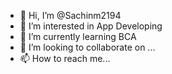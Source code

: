 - 👋 Hi, I’m @Sachinm2194
- 👀 I’m interested in App Developing
- 🌱 I’m currently learning BCA
- 💞️ I’m looking to collaborate on ...
- 📫 How to reach me... 

<!---
Sachinm2194/Sachinm2194 is a ✨ special ✨ repository because its `README.md` (this file) appears on your GitHub profile.
You can click the Preview link to take a look at your changes.
--->
